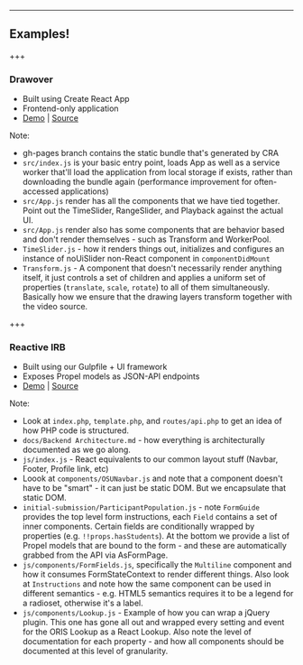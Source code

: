 ---

## Examples!

+++

### Drawover

* Built using Create React App
* Frontend-only application
* [Demo](http://mcmanning.github.io/drawover) | [Source](https://github.com/mcmanning/drawover)

Note:
- gh-pages branch contains the static bundle that's generated by CRA
- `src/index.js` is your basic entry point, loads App as well as a service worker that'll load the application from local storage if exists, rather than downloading the bundle again (performance improvement for often-accessed applications)
- `src/App.js` render has all the components that we have tied together. Point out the TimeSlider, RangeSlider, and Playback against the actual UI.
- `src/App.js` render also has some components that are behavior based and don't render themselves - such as Transform and WorkerPool.
- `TimeSlider.js` - how it renders things out, initializes and configures an instance of noUiSlider non-React component in `componentDidMount`
- `Transform.js` - A component that doesn't necessarily render anything itself, it just controls a set of children and applies a uniform set of properties (`translate`, `scale`, `rotate`) to all of them simultaneously. Basically how we ensure that the drawing layers transform together with the video source.

+++

### Reactive IRB

* Built using our Gulpfile + UI framework
* Exposes Propel models as JSON-API endpoints
* [Demo](https://orwebdev02.rf.ohio-state.edu/reactive-irb/) | [Source](https://code.osu.edu/ORIS/reactive-irb)

Note:
- Look at `index.php`, `template.php`, and `routes/api.php` to get an idea of how PHP code is structured.
- `docs/Backend Architecture.md` - how everything is architecturally documented as we go along.
- `js/index.js` - React equivalents to our common layout stuff (Navbar, Footer, Profile link, etc)
- Loook at `components/OSUNavbar.js` and note that a component doesn't have to be "smart" - it can just be static DOM. But we encapsulate that static DOM.
- `initial-submission/ParticipantPopulation.js` - note `FormGuide` provides the top level form instructions, each `Field` contains a set of inner components. Certain fields are conditionally wrapped by properties (e.g. `!!props.hasStudents`). At the bottom we provide a list of Propel models that are bound to the form - and these are automatically grabbed from the API via AsFormPage.
- `js/components/FormFields.js`, specifically the `Multiline` component and how it consumes FormStateContext to render different things. Also look at `Instructions` and note how the same component can be used in different semantics - e.g. HTML5 semantics requires it to be a legend for a radioset, otherwise it's a label.
- `js/components/Lookup.js` - Example of how you can wrap a jQuery plugin. This one has gone all out and wrapped every setting and event for the ORIS Lookup as a React Lookup. Also note the level of documentation for each property - and how all components should be documented at this level of granularity.

